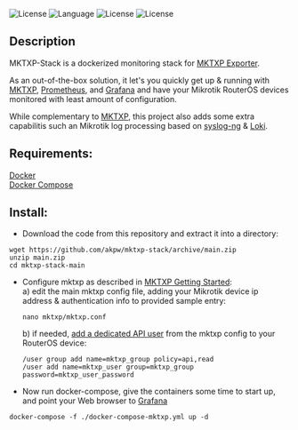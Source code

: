 ![License](https://img.shields.io/badge/License-GNU%20GPL-blue.svg)
![Language](https://img.shields.io/badge/docker-%230db7ed.svg)
![License](https://img.shields.io/badge/mikrotik-routeros-orange)
![License](https://img.shields.io/badge/prometheus-exporter-blueviolet)

## Description
MKTXP-Stack is a dockerized monitoring stack for [MKTXP Exporter](https://github.com/akpw/mktxp). 

As an out-of-the-box solution, it let's you quickly get up & running with [MKTXP](https://github.com/akpw/mktxp), [Prometheus](https://prometheus.io/), and [Grafana](https://grafana.com/) and have your Mikrotik RouterOS devices monitored with least amount of configuration. 

While complementary to [MKTXP](https://github.com/akpw/mktxp), this project also adds some extra capabilitis such an Mikrotik log processing based on [syslog-ng](https://www.syslog-ng.com/) & [Loki](https://grafana.com/docs/loki/latest).


## Requirements:
[Docker](https://docs.docker.com/get-docker/)\
[Docker Compose](https://docs.docker.com/compose/install/)


## Install:
 - Download the code from this repository and extract it into a directory:
```
wget https://github.com/akpw/mktxp-stack/archive/main.zip
unzip main.zip
cd mktxp-stack-main
```

- Configure mktxp as described in [MKTXP Getting Started](https://github.com/akpw/mktxp#getting-started):\
  a) edit the main mktxp config file, adding your Mikrotik device ip address & authentication info to provided sample entry:
  ```
  nano mktxp/mktxp.conf
  ```

  b) if needed, [add a dedicated API user](https://github.com/akpw/mktxp#mikrotik-device-config) from the mktxp config to your RouterOS device:
  ```
  /user group add name=mktxp_group policy=api,read
  /user add name=mktxp_user group=mktxp_group password=mktxp_user_password
  ```

 - Now run docker-compose, give the containers some time to start up, and point your Web browser to [Grafana](http://localhost:3000)
```
docker-compose -f ./docker-compose-mktxp.yml up -d
```

